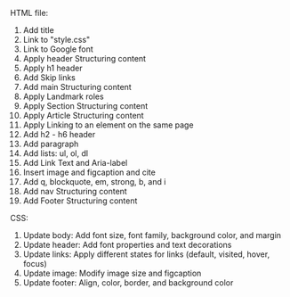 HTML file:
1. Add title 
2. Link to "style.css"
3. Link to Google font
4. Apply header Structuring content
5. Apply h1 header
6. Add Skip links
7. Add main Structuring content
8. Apply Landmark roles
9. Apply Section Structuring content
10. Apply Article Structuring content
11. Apply Linking to an element on the same page
12. Add h2 - h6 header
13. Add paragraph
14. Add lists: ul, ol, dl
15. Add Link Text and Aria-label
16. Insert image and figcaption and cite
17. Add q, blockquote, em, strong, b, and i
18. Add nav Structuring content
19. Add Footer Structuring content

CSS:
1. Update body: Add font size, font family, background color, and margin 
2. Update header: Add font properties and text decorations
3. Update links: Apply different states for links (default, visited, hover, focus)
4. Update image: Modify image size and figcaption 
5. Update footer: Align, color, border, and background color












